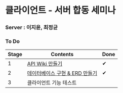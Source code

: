 # 클라이언트 - 서버 합동 세미나 


### Server : 이지윤, 최정균

### To Do

|Stage|Contents|Done|
|------|---|---|
|1|[API Wiki 만들기](https://github.com/26thiOS-Design-hapdongSeminar/Server_Client/wiki/%F0%9F%96%8DAPI-Explain%F0%9F%96%8D)|✔|
|2|[데이터베이스 구현 & ERD 만들기](https://github.com/26thiOS-Design-hapdongSeminar/Server_Client/blob/master/img/ERD.PNG)|✔|
|3|클라이언트 기능 테스트||


